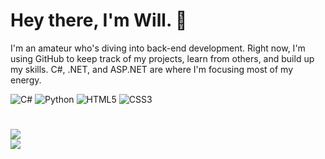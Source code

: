 

# Hey there, I'm Will. 👋

I'm an amateur who's diving into back-end development. Right now, I'm using GitHub to keep track of my projects, learn from others, and build up my skills. C#, .NET, and ASP.NET are where I'm focusing most of my energy.


![C#](https://img.shields.io/badge/c%23-%23239120.svg?style=for-the-badge&logo=csharp&logoColor=white) ![Python](https://img.shields.io/badge/python-3670A0?style=for-the-badge&logo=python&logoColor=ffdd54) ![HTML5](https://img.shields.io/badge/html5-%23E34F26.svg?style=for-the-badge&logo=html5&logoColor=white) ![CSS3](https://img.shields.io/badge/css3-%231572B6.svg?style=for-the-badge&logo=css3&logoColor=white)
# 
![](https://github-readme-streak-stats.herokuapp.com/?user=Foxils&theme=vue-dark&hide_border=true)<br/>
![](https://github-readme-stats.vercel.app/api/top-langs/?username=Foxils&theme=vue-dark&hide_border=true&include_all_commits=true&count_private=true&layout=compact)

<!-- Proudly created with GPRM ( https://gprm.itsvg.in ) -->
